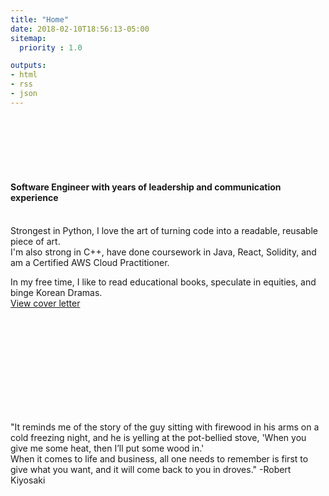 ```yaml
---
title: "Home"
date: 2018-02-10T18:56:13-05:00
sitemap:
  priority : 1.0

outputs:
- html
- rss
- json
---
```


&nbsp;  
&nbsp; 
&nbsp;  
&nbsp;   
&nbsp;  
&nbsp;   

#### Software Engineer with years of leadership and communication experience  

\
Strongest in Python, I love the art of turning code into a readable, reusable piece of art.  
I'm also strong in C++, have done coursework in Java, React, Solidity, and am a Certified AWS Cloud Practitioner.  

In my free time, I like to read educational books, speculate in equities, and binge Korean Dramas.  
[View cover letter](https://drive.google.com/file/d/1q_0TE3jHMVS7QEeaDEQRYLQM6IIeoTcY/view?usp=sharing)


&nbsp; 
&nbsp;  
&nbsp;   
&nbsp;  
&nbsp;  
&nbsp;  
&nbsp;  
&nbsp;  
&nbsp;  
&nbsp;   

 "It reminds me of the story of the guy sitting with firewood in his arms on a cold freezing night, and he is yelling at the pot-bellied stove, 'When you give me some heat, then I’ll put some wood in.' &nbsp;  
  When it comes to life and business, all one needs to remember is first to give what you want, and it will come back to you in droves." -Robert Kiyosaki


